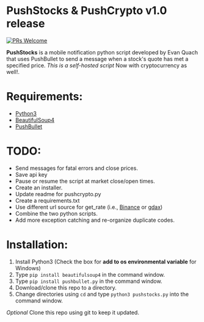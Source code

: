 # PushStocks & PushCrypto v1.0 release

[![PRs Welcome](https://img.shields.io/badge/PRs-welcome-brightgreen.svg?style=flat-square)](http://makeapullrequest.com)

**PushStocks** is a mobile notification python script developed by Evan Quach that uses PushBullet to send a message when a stock's quote has met a specified price. *This is a self-hosted script*
Now with cryptocurrency as well!.

# Requirements:
* [Python3](https://www.python.org)
* [BeautifulSoup4](https://www.crummy.com/software/BeautifulSoup/)
* [PushBullet](https://www.pushbullet.com)

# TODO:
* Send messages for fatal errors and close prices.
* Save api key
* Pause or resume the script at market close/open times.
* Create an installer.
* Update readme for pushcrypto.py
* Create a requirements.txt
* Use different url source for get_rate (i.e., [Binance](https://www.binance.com/tradeDetail.html?symbol=XLM_BTC) or [gdax](https://www.gdax.com/trade/BTC-USD))
* Combine the two python scripts.
* Add more exception catching and re-organize duplicate codes.

# Installation:
1) Install Python3 (Check the box for **add to os environmental variable** for Windows)
2) Type `pip install beautifulsoup4` in the command window.
3) Type `pip install pushbullet.py` in the command window.
4) Download/clone this repo to a directory.
5) Change directories using `cd` and type `python3 pushstocks.py` into the command window.

*Optional* Clone this repo using git to keep it updated.
